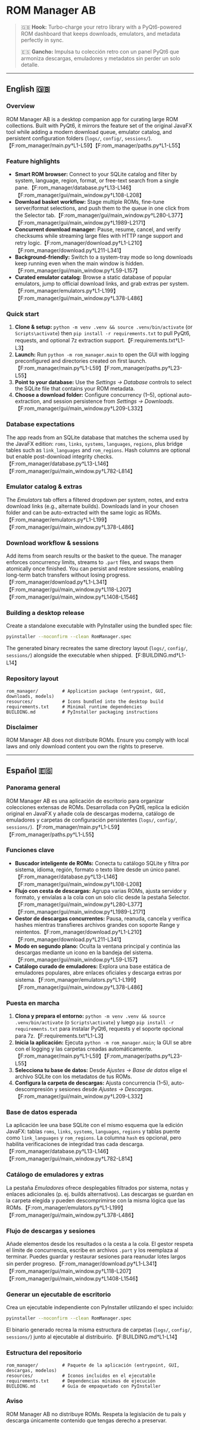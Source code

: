 # ROM Manager AB

> 🇬🇧 **Hook:** Turbo-charge your retro library with a PyQt6-powered ROM dashboard that keeps downloads, emulators, and metadata perfectly in sync.
>
> 🇪🇸 **Gancho:** Impulsa tu colección retro con un panel PyQt6 que armoniza descargas, emuladores y metadatos sin perder un solo detalle.

---

## English 🇬🇧

### Overview
ROM Manager AB is a desktop companion app for curating large ROM collections. Built with PyQt6, it mirrors the feature set of the original JavaFX tool while adding a modern download queue, emulator catalog, and persistent configuration folders (`logs/`, `config/`, `sessions/`).【F:rom_manager/main.py†L1-L59】【F:rom_manager/paths.py†L1-L55】

### Feature highlights
- **Smart ROM browser:** Connect to your SQLite catalog and filter by system, language, region, format, or free-text search from a single pane.【F:rom_manager/database.py†L13-L146】【F:rom_manager/gui/main_window.py†L108-L208】
- **Download basket workflow:** Stage multiple ROMs, fine-tune server/format selections, and push them to the queue in one click from the Selector tab.【F:rom_manager/gui/main_window.py†L280-L377】【F:rom_manager/gui/main_window.py†L1989-L2171】
- **Concurrent download manager:** Pause, resume, cancel, and verify checksums while streaming large files with HTTP range support and retry logic.【F:rom_manager/download.py†L1-L210】【F:rom_manager/download.py†L211-L341】
- **Background-friendly:** Switch to a system-tray mode so long downloads keep running even when the main window is hidden.【F:rom_manager/gui/main_window.py†L59-L157】
- **Curated emulator catalog:** Browse a static database of popular emulators, jump to official download links, and grab extras per system.【F:rom_manager/emulators.py†L1-L199】【F:rom_manager/gui/main_window.py†L378-L486】

### Quick start
1. **Clone & setup:** `python -m venv .venv && source .venv/bin/activate` (or `Scripts\activate`) then `pip install -r requirements.txt` to pull PyQt6, requests, and optional 7z extraction support.【F:requirements.txt†L1-L3】
2. **Launch:** Run `python -m rom_manager.main` to open the GUI with logging preconfigured and directories created on first launch.【F:rom_manager/main.py†L1-L59】【F:rom_manager/paths.py†L23-L55】
3. **Point to your database:** Use the *Settings → Database* controls to select the SQLite file that contains your ROM metadata.
4. **Choose a download folder:** Configure concurrency (1–5), optional auto-extraction, and session persistence from *Settings → Downloads*.【F:rom_manager/gui/main_window.py†L209-L332】

### Database expectations
The app reads from an SQLite database that matches the schema used by the JavaFX edition: `roms`, `links`, `systems`, `languages`, `regions`, plus bridge tables such as `link_languages` and `rom_regions`. Hash columns are optional but enable post-download integrity checks.【F:rom_manager/database.py†L13-L146】【F:rom_manager/gui/main_window.py†L782-L814】

### Emulator catalog & extras
The *Emulators* tab offers a filtered dropdown per system, notes, and extra download links (e.g., alternate builds). Downloads land in your chosen folder and can be auto-extracted with the same logic as ROMs.【F:rom_manager/emulators.py†L1-L199】【F:rom_manager/gui/main_window.py†L378-L486】

### Download workflow & sessions
Add items from search results or the basket to the queue. The manager enforces concurrency limits, streams to `.part` files, and swaps them atomically once finished. You can persist and restore sessions, enabling long-term batch transfers without losing progress.【F:rom_manager/download.py†L1-L341】【F:rom_manager/gui/main_window.py†L118-L207】【F:rom_manager/gui/main_window.py†L1408-L1546】

### Building a desktop release
Create a standalone executable with PyInstaller using the bundled spec file:
```bash
pyinstaller --noconfirm --clean RomManager.spec
```
The generated binary recreates the same directory layout (`logs/`, `config/`, `sessions/`) alongside the executable when shipped.【F:BUILDING.md†L1-L14】

### Repository layout
```
rom_manager/         # Application package (entrypoint, GUI, downloads, models)
resources/           # Icons bundled into the desktop build
requirements.txt     # Minimal runtime dependencies
BUILDING.md          # PyInstaller packaging instructions
```

### Disclaimer
ROM Manager AB does not distribute ROMs. Ensure you comply with local laws and only download content you own the rights to preserve.

---

## Español 🇪🇸

### Panorama general
ROM Manager AB es una aplicación de escritorio para organizar colecciones extensas de ROMs. Desarrollada con PyQt6, replica la edición original en JavaFX y añade cola de descargas moderna, catálogo de emuladores y carpetas de configuración persistentes (`logs/`, `config/`, `sessions/`).【F:rom_manager/main.py†L1-L59】【F:rom_manager/paths.py†L1-L55】

### Funciones clave
- **Buscador inteligente de ROMs:** Conecta tu catálogo SQLite y filtra por sistema, idioma, región, formato o texto libre desde un único panel.【F:rom_manager/database.py†L13-L146】【F:rom_manager/gui/main_window.py†L108-L208】
- **Flujo con cesta de descargas:** Agrupa varias ROMs, ajusta servidor y formato, y envíalas a la cola con un solo clic desde la pestaña Selector.【F:rom_manager/gui/main_window.py†L280-L377】【F:rom_manager/gui/main_window.py†L1989-L2171】
- **Gestor de descargas concurrentes:** Pausa, reanuda, cancela y verifica hashes mientras transfieres archivos grandes con soporte Range y reintentos.【F:rom_manager/download.py†L1-L210】【F:rom_manager/download.py†L211-L341】
- **Modo en segundo plano:** Oculta la ventana principal y continúa las descargas mediante un icono en la bandeja del sistema.【F:rom_manager/gui/main_window.py†L59-L157】
- **Catálogo curado de emuladores:** Explora una base estática de emuladores populares, abre enlaces oficiales y descarga extras por sistema.【F:rom_manager/emulators.py†L1-L199】【F:rom_manager/gui/main_window.py†L378-L486】

### Puesta en marcha
1. **Clona y prepara el entorno:** `python -m venv .venv && source .venv/bin/activate` (o `Scripts\activate`) y luego `pip install -r requirements.txt` para instalar PyQt6, requests y el soporte opcional para 7z.【F:requirements.txt†L1-L3】
2. **Inicia la aplicación:** Ejecuta `python -m rom_manager.main`; la GUI se abre con el logging y las carpetas creadas automáticamente.【F:rom_manager/main.py†L1-L59】【F:rom_manager/paths.py†L23-L55】
3. **Selecciona tu base de datos:** Desde *Ajustes → Base de datos* elige el archivo SQLite con los metadatos de tus ROMs.
4. **Configura la carpeta de descargas:** Ajusta concurrencia (1–5), auto-descompresión y sesiones desde *Ajustes → Descargas*.【F:rom_manager/gui/main_window.py†L209-L332】

### Base de datos esperada
La aplicación lee una base SQLite con el mismo esquema que la edición JavaFX: tablas `roms`, `links`, `systems`, `languages`, `regions` y tablas puente como `link_languages` y `rom_regions`. La columna `hash` es opcional, pero habilita verificaciones de integridad tras cada descarga.【F:rom_manager/database.py†L13-L146】【F:rom_manager/gui/main_window.py†L782-L814】

### Catálogo de emuladores y extras
La pestaña *Emuladores* ofrece desplegables filtrados por sistema, notas y enlaces adicionales (p. ej. builds alternativos). Las descargas se guardan en la carpeta elegida y pueden descomprimirse con la misma lógica que las ROMs.【F:rom_manager/emulators.py†L1-L199】【F:rom_manager/gui/main_window.py†L378-L486】

### Flujo de descargas y sesiones
Añade elementos desde los resultados o la cesta a la cola. El gestor respeta el límite de concurrencia, escribe en archivos `.part` y los reemplaza al terminar. Puedes guardar y restaurar sesiones para reanudar lotes largos sin perder progreso.【F:rom_manager/download.py†L1-L341】【F:rom_manager/gui/main_window.py†L118-L207】【F:rom_manager/gui/main_window.py†L1408-L1546】

### Generar un ejecutable de escritorio
Crea un ejecutable independiente con PyInstaller utilizando el spec incluido:
```bash
pyinstaller --noconfirm --clean RomManager.spec
```
El binario generado recrea la misma estructura de carpetas (`logs/`, `config/`, `sessions/`) junto al ejecutable al distribuirlo.【F:BUILDING.md†L1-L14】

### Estructura del repositorio
```
rom_manager/         # Paquete de la aplicación (entrypoint, GUI, descargas, modelos)
resources/           # Iconos incluidos en el ejecutable
requirements.txt     # Dependencias mínimas de ejecución
BUILDING.md          # Guía de empaquetado con PyInstaller
```

### Aviso
ROM Manager AB no distribuye ROMs. Respeta la legislación de tu país y descarga únicamente contenido que tengas derecho a preservar.
